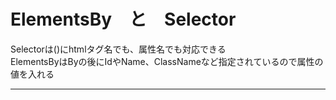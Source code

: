 # ElementsBy　と　Selector
Selectorは()にhtmlタグ名でも、属性名でも対応できる    
ElementsByはByの後にIdやName、ClassNameなど指定されているので属性の値を入れる
***

